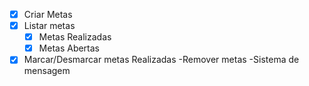 -[x] Criar Metas
-[x] Listar metas
    -[x] Metas Realizadas
    -[x] Metas Abertas
-[x] Marcar/Desmarcar metas Realizadas
-Remover metas
-Sistema de mensagem
